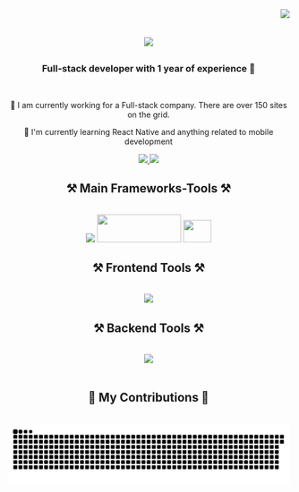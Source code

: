 <img align="right" src="https://visitor-badge.laobi.icu/badge?page_id=Sicilianii.Sicilianii" />

<h1 align="center">
    <img src="https://readme-typing-svg.herokuapp.com/?font=Righteous&size=35&center=true&vCenter=true&width=500&height=70&duration=4000&lines=Hello+moppet!+👋;+I'm+Vladislav!;" />
</h1>

<h3 align="center"> Full-stack developer with 1 year of experience 💩 </h3>

<br/>

<div align="center">
 
 👾 I am currently working for a Full-stack company. There are over 150 sites on the grid.
 
 📱 I'm currently learning React Native and anything related to mobile development

 </div>
 
<div align="center"> 
  <a href="mailto:ssiciliani@rambler.ru">
    <img src="https://img.shields.io/badge/Gmail-333333?style=for-the-badge&logo=gmail&logoColor=purple" />
  </a>
  <a href="https://t.me/sSiciliano" target="_blank">
    <img src="https://img.shields.io/badge/Telegram-0077B5??style=for-the-badge&logo=telegram&logoColor=white" target="_blank" />
  </a>
</div>


<h2 align="center">⚒ Main Frameworks-Tools ⚒</h2>
<br/>
<div align="center">
    <img src="https://skillicons.dev/icons?i=ts,react,redux,graphql,materialui,tailwind" />  <img width="150" height="50" src="https://images.velog.io/images/yeseul/post/5d486191-5ca3-44ac-b579-fcaf39f48141/%E2%9A%9B_React_Native%20(2).png" /> <img width="50" height="40" src="https://seeklogo.com/images/E/expo-go-app-logo-BBBE394CB8-seeklogo.com.png" />
</div>


<h2 align="center">⚒ Frontend Tools ⚒</h2>
<br/>
<div align="center">
    <img src="https://skillicons.dev/icons?i=bootstrap,css,figma,git,github,html,ai,js,jquery,nextjs,sass,windicss,wordpress" />
</div>


<h2 align="center">⚒ Backend Tools ⚒</h2>
<br/>
<div align="center">
    <img src="https://skillicons.dev/icons?i=nodejs,express,php,mysql,sqlite" /><br>
</div>

<br/>


<div align="center">
  <h2>🐍 My Contributions 🐍</h2>
  <br>
  <img alt="snake eating my contributions" src="https://raw.githubusercontent.com/Sicilianii/Sicilianii/output/github-contribution-grid-snake-dark.svg" />
  
  <br/><br/><br/>
</div>



